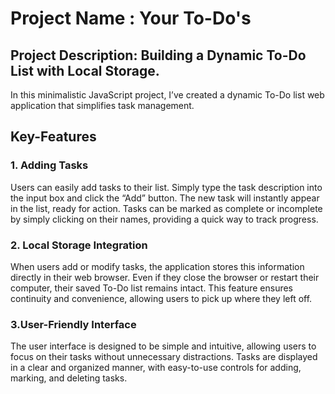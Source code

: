 # Project Name : Your To-Do's
## Project Description: Building a Dynamic To-Do List with Local Storage. 
In this minimalistic JavaScript project, I’ve created a dynamic To-Do list web application that simplifies task management. 

## Key-Features

### 1. Adding Tasks
Users can easily add tasks to their list. Simply type the task description into the input box and click the “Add” button.
The new task will instantly appear in the list, ready for action.
Tasks can be marked as complete or incomplete by simply clicking on their names, providing a quick way to track progress.

### 2. Local Storage Integration
When users add or modify tasks, the application stores this information directly in their web browser.
Even if they close the browser or restart their computer, their saved To-Do list remains intact.
This feature ensures continuity and convenience, allowing users to pick up where they left off.

### 3.User-Friendly Interface
The user interface is designed to be simple and intuitive, allowing users to focus on their tasks without unnecessary distractions.
Tasks are displayed in a clear and organized manner, with easy-to-use controls for adding, marking, and deleting tasks.
